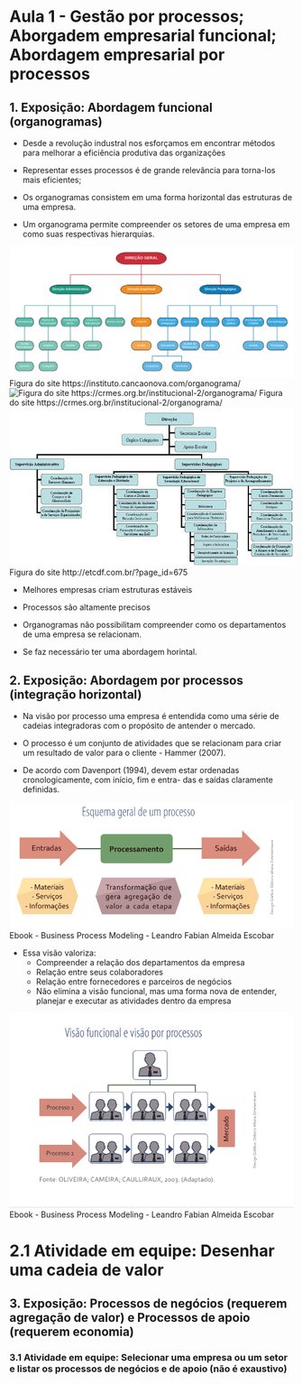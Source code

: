 # Aula 1 - Gestão por processos; Aborgadem empresarial funcional; Abordagem empresarial por processos

## 1. Exposição: Abordagem funcional (organogramas)

* Desde a revolução industral nos esforçamos em encontrar métodos para melhorar a eficiência produtiva das organizações

* Representar esses processos é de grande relevância para torna-los mais eficientes;

* Os organogramas consistem em uma forma horizontal das estruturas de uma empresa.

* Um organograma permite compreender os setores de uma empresa em como suas respectivas hierarquias.


<img src="fig/Organograma-ICN.png" alt="Figura do site https://instituto.cancaonova.com/organograma/"/>
<span>Figura do site https://instituto.cancaonova.com/organograma/</span>


<img src="fig/img2.jpg" alt="Figura do site https://crmes.org.br/institucional-2/organograma/"/>
<span>Figura do site https://crmes.org.br/institucional-2/organograma/</span>

<img src="fig/img3.jpg" alt="Figura do site http://etcdf.com.br/?page_id=675"/>
<span>Figura do site http://etcdf.com.br/?page_id=675</span>

* Melhores empresas criam estruturas estáveis

* Processos são altamente precisos

* Organogramas não possibilitam compreender como os departamentos de uma empresa se relacionam.

* Se faz necessário ter uma abordagem horintal.


## 2. Exposição: Abordagem por processos (integração horizontal)

* Na visão por processo uma empresa é entendida como uma série de cadeias integradoras com o propósito de antender o mercado.

* O processo é um conjunto de atividades que se relacionam para criar um resultado de valor para o cliente - Hammer (2007).

* De acordo com Davenport (1994), devem estar ordenadas cronologicamente, com início, fim e entra-
das e saídas claramente definidas.

<img src="fig/img4.jpg" />
<span>Ebook - Business Process Modeling - Leandro Fabian Almeida Escobar</span>


* Essa visão valoriza:
    * Compreender a relação dos departamentos da empresa
    * Relação entre seus colaboradores
    * Relação entre fornecedores e parceiros de negócios
    * Não elimina a visão funcional, mas uma forma nova de entender, planejar e executar as atividades dentro da empresa


<img src="fig/img5.jpg" />
<span>Ebook - Business Process Modeling - Leandro Fabian Almeida Escobar</span>


# 2.1 Atividade  em equipe: Desenhar uma cadeia de valor

## 3. Exposição: Processos de negócios (requerem agregação de valor) e Processos de apoio (requerem economia) 

### 3.1 Atividade  em equipe: Selecionar uma empresa ou um setor e listar os processos de negócios e de apoio (não é exaustivo)